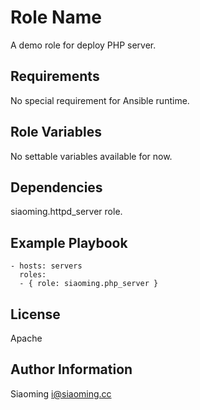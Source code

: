 Role Name
=========

A demo role for deploy PHP server.

Requirements
------------

No special requirement for Ansible runtime.

Role Variables
--------------

No settable variables available for now.

Dependencies
------------

siaoming.httpd_server role.

Example Playbook
----------------

    - hosts: servers
      roles:
      - { role: siaoming.php_server }

License
-------

Apache

Author Information
------------------

Siaoming
i@siaoming.cc
